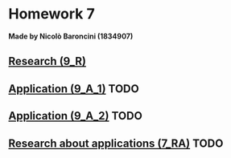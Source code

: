 # Homework 7
**Made by Nicolò Baroncini (1834907)**
## [Research (9_R)](https://bynickes.github.io/StatisticsHomeworks/homework7/9_r)
## [Application (9_A_1)](https://bynickes.github.io/StatisticsHomeworks/homework7/9_a_1) **TODO**
## [Application (9_A_2)](https://bynickes.github.io/StatisticsHomeworks/homework7/9_a_2) **TODO**
## [Research about applications (7_RA)](https://bynickes.github.io/StatisticsHomeworks/homework7/7_ra) **TODO**

